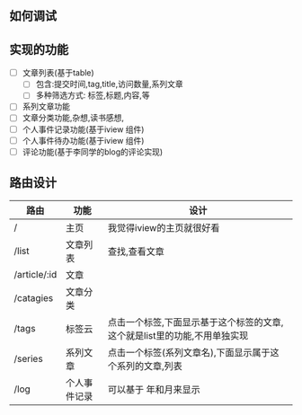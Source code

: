 ## 如何调试
## 实现的功能

 - [ ] 文章列表(基于table)
   - [ ] 包含:提交时间,tag,title,访问数量,系列文章
   - [ ] 多种筛选方式: 标签,标题,内容,等
 - [ ] 系列文章功能
 - [ ] 文章分类功能,杂想,读书感想,
 - [ ] 个人事件记录功能(基于iview 组件)
 - [ ] 个人事件待办功能(基于iview 组件)
 - [ ] 评论功能(基于李同学的blog的评论实现)

## 路由设计

| 路由         | 功能         | 设计                                                                      |
|--------------|--------------|---------------------------------------------------------------------------|
| /            | 主页         | 我觉得iview的主页就很好看                                                 |
| /list        | 文章列表     | 查找,查看文章                                                             |
| /article/:id | 文章         |                                                                           |
| /catagies    | 文章分类     |                                                                           |
| /tags        | 标签云       | 点击一个标签,下面显示基于这个标签的文章,这个就是list里的功能,不用单独实现 |
| /series      | 系列文章     | 点击一个标签(系列文章名),下面显示属于这个系列的文章,列表                  |
| /log         | 个人事件记录 | 可以基于 年和月来显示                                                     |
